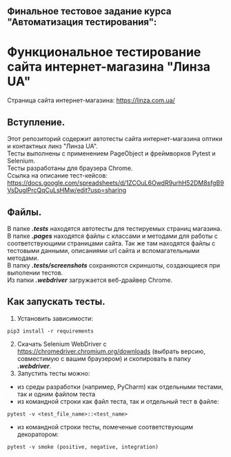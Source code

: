 ## Финальное тестовое задание курса "Автоматизация тестирования": ##
# Функциональное тестирование сайта интернет-магазина "Линза UA"
Страница сайта интернет-магазина: https://linza.com.ua/
## Вступление.
Этот репозиторий содержит автотесты сайта интернет-магазина оптики и контактных линз "Линза UA".    
Тесты выполнены с применением PageObject и фреймворков Pytest и Selenium.    
Тесты разработаны для браузера Chrome.    
Ссылка на описание тест-кейсов:    
https://docs.google.com/spreadsheets/d/1ZCOuL6OwdR9urhH52DM8sfgB9VsDuglPrcQqCuLsHMw/edit?usp=sharing
## Файлы.
В папке ***.tests*** находятся автотесты для тестируемых страниц магазина.    
В папке ***.pages*** находятся файлы с классами и методами для работы с соответствующими страницами сайта. Так же там находятся файлы с тестовыми данными, описаниями url сайта и вспомагательными методами.    
В папку ***.tests/screenshots*** сохраняются скриншоты, создающиеся при выполении тестов.    
Из папки ***.webdriver*** загружается веб-драйвер Chrome.    
## Как запускать тесты.
1. Установить зависимости:    
```
pip3 install -r requirements
```
2. Скачать Selenium WebDriver с https://chromedriver.chromium.org/downloads (выбрать версию, совместимую с вашим браузером) и скопировать в папку ***.webdriver***.
3. Запустить тесты можно:    
- из среды разработки (например, PyCharm) как отдельными тестами, так и одним файлом теста    
- из командной строки как файл теста, так и отдельный тест в файле:     
```
pytest -v <test_file_name>::<test_name>
```
- из командной строки тесты, помеченые соответствующим декоратором:     
```
pytest -v smoke (positive, negative, integration)
```
